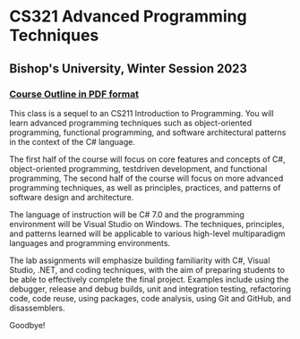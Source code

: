 # CS321 Advanced Programming Techniques 

## Bishop's University, Winter Session 2023

### [Course Outline in PDF format](outline.pdf)

This class is a sequel to an CS211 Introduction to Programming. You will learn advanced programming techniques such as object-oriented programming, functional programming, and software architectural patterns in the context of the C# language.

The first half of the course will focus on core features and concepts of C#, object-oriented programming, testdriven development, and functional programming, The second half of the course will focus on more advanced programming techniques, as well as principles, practices, and patterns of software design and architecture.

The language of instruction will be C# 7.0 and the programming environment will be Visual Studio on Windows. The techniques, principles, and patterns learned will be applicable to various high-level multiparadigm languages and programming environments.

The lab assignments will emphasize building familiarity with C#, Visual Studio, .NET, and coding techniques, with the aim of preparing students to be able to effectively complete the final project. Examples include  using the debugger, release and debug builds, unit and integration testing, refactoring code, code reuse, using packages, code analysis, using Git and GitHub, and disassemblers. 

Goodbye!
